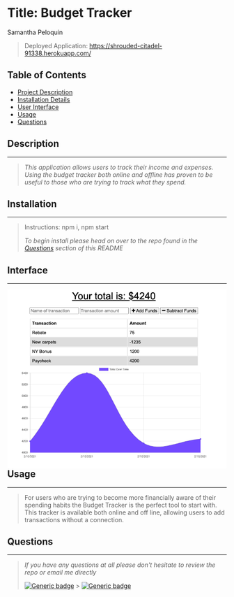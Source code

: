 # Title: Budget Tracker

Samantha Peloquin

> Deployed Application: https://shrouded-citadel-91338.herokuapp.com/

## Table of Contents

- [Project Description](#description)
- [Installation Details](#installation)
- [User Interface](#Interface)
- [Usage](#usage)
- [Questions](#questions)

## Description

---

> _This application allows users to track their income and expenses. Using the budget tracker both online and offline has proven to be useful to those who are trying to track what they spend._

## Installation

---

> Instructions: npm i, npm start
>
> _To begin install please head on over to the repo found in the [Questions](#questions) section of this README_

## Interface

---

<img src="BudgetTrackerUI.png"
     alt="budgetTracker"
     style="float: left; margin-right: 10px;" />

## Usage

---

> For users who are trying to become more financially aware of their spending habits the Budget Tracker is the perfect tool to start with. This tracker is available both online and off line, allowing users to add transactions without a connection.

## Questions

---

> _If you have any questions at all please don't hesitate to review the repo or email me directly_
>
> [![Generic badge](https://img.shields.io/badge/Github-dodgerblue.svg)](https://github.com/speloqu24) > [![Generic badge](https://img.shields.io/badge/Email-dodgerblue.svg)](mailto:speloqu24@Gmail.com)
